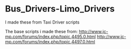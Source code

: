 Bus_Drivers-Limo_Drivers
========================

I made these from Taxi Driver scripts

The base scripts i made these from:
http://www.jc-mp.com/forums/index.php/topic,4495.0.html
http://www.jc-mp.com/forums/index.php/topic,4497.0.html
